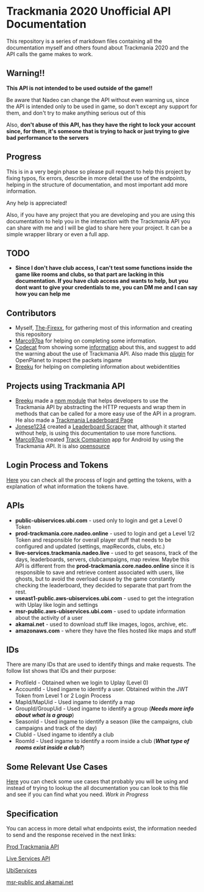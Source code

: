 # Trackmania 2020 Unofficial API Documentation
This repository is a series of markdown files containing all the documentation myself and others found about Trackmania 2020 and the API calls the game makes to work.

## Warning!!

**This API is not intended to be used outside of the game!!**

Be aware that Nadeo can change the API without even warning us, since the API is intended only to be used in game, so don't except any support for them, and don't try to make anything serious out of this

Also, **don't abuse of this API, has they have the right to lock your account since, for them, it's someone that is trying to hack or just trying to give bad performance to the servers**

## Progress

This is in a very begin phase so please pull request to help this project by fixing typos, fix errors, describe in more detail the use of the endpoints, helping in the structure of documentation, and most important add more information.

Any help is appreciated!

Also, if you have any project that you are developing and you are using this documentation to help you in the interaction with the Trackmania API you can share with me and I will be glad to share here your project. It can be a simple wrapper library or even a full app. 

## TODO

* **Since I don't have club access, I can't test some functions inside the game like rooms and clubs, so that part are lacking in this documentation. If you have club access and wants to help, but you dont want to give your credentials to me, you can DM me and I can say how you can help me**

## Contributors

* Myself, [The-Firexx](https://github.com/The-Firexx), for gathering most of this information and creating this repository
* [Marco97pa](https://github.com/marco97pa) for helping on completing some information.
* [Codecat](https://github.com/codecat) from showing some [information](https://gist.github.com/codecat/4dfd3719e1f8d9e5ef439d639abe0de4) about this, and suggest to add the warning about the use of Trackmania API. Also made this [plugin](https://openplanet.nl/files/49) for OpenPlanet to inspect the packets ingame
* [Breeku](https://github.com/breeku) for helping on completing information about webidentities

## Projects using Trackmania API

* [Breeku](https://github.com/breeku/) made a [npm module](https://github.com/breeku/trackmania-api-node) that helps developers to use the Trackmania API by abstracting the HTTP requests and wrap them in methods that can be called for a more easy use of the API in a program. He also made a [Trackmania Leaderboard Page](https://github.com/breeku/opentrackmania)
* [Jonese1234](https://github.com/jonese1234/) created a [Leaderboard Scraper](https://github.com/jonese1234/Trackmania-2020-Leaderboard-Scraper) that, although it started without help, is using this documentation to use more functions.
* [Marco97pa](https://github.com/marco97pa) created [Track Companion](https://play.google.com/store/apps/details?id=com.marco97pa.trackmania) app for Android by using the Trackmania API. It is also [opensource](https://github.com/marco97pa/Track-Companion)

## Login Process and Tokens

[Here](Login.md) you can check all the process of login and getting the tokens, with a explanation of what information the tokens have.

## APIs

* **public-ubiservices.ubi.com** - used only to login and get a Level 0 Token
* **prod-trackmania.core.nadeo.online** - used to login and get a Level 1/2 Token and responsible for overall player stuff that needs to be configured and updated (settings, mapRecords, clubs, etc.)
* **live-services.trackmania.nadeo.live** - used to get seasons, track of the days, leaderboards, servers, clubcampaigns, map review. Maybe this API is different from the **prod-trackmania.core.nadeo.online** since it is responsible to save and retrieve content associated with users, like ghosts, but to avoid the overload cause by the game constantly checking the leaderboard, they decided to separate that part from the rest.
* **useast1-public.aws-ubiservices.ubi.com** - used to get the integration with Uplay like login and settings
* **msr-public.aws-ubiservices.ubi.com** - used to update information about the activity of a user
* **akamai.net** - used to download stuff like images, logos, archive, etc.
* **amazonaws.com** - where they have the files hosted like maps and stuff

## IDs

There are many IDs that are used to identify things and make requests. The follow list shows that IDs and their purpose:

* ProfileId - Obtained when we login to Uplay (Level 0)
* AccountId - Used ingame to identify a user. Obtained within the JWT Token from Level 1 or 2 Login Process
* MapId/MapUid - Used ingame to identify a map
* GroupId/GroupUid - Used ingame to identify a group (***Needs more info about what is a group***)
* SeasonId - Used ingame to identify a season (like the campaigns, club campaigns and track of the day)
* ClubId - Used ingame to identify a club
* RoomId - Used ingame to identify a room inside a club (***What type of rooms exist inside a club?***)

## Some Relevant Use Cases

[Here](UseCases.md) you can check some use cases that probably you will be using and instead of trying to lookup the all documentation you can look to this file and see if you can find what you need. *Work in Progress*

## Specification

You can access in more detail what endpoints exist, the information needed to send and the response received in the next links:

[Prod Trackmania API](ProdTrackmania.md)

[Live Services API](LiveServices.md)

[UbiServices](UbiServices.md)

[msr-public and akamai.net](MSR-Akamai.md)
